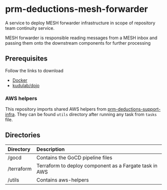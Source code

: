 # prm-deductions-mesh-forwarder
A service to deploy MESH forwarder infrastructure in scope of repository team continuity service.

MESH forwarder is responsible reading messages from a MESH inbox and passing them onto the downstream components for further processing

## Prerequisites

Follow the links to download
- [Docker](https://docs.docker.com/install/)
- [kudulab/dojo](https://github.com/kudulab/dojo#installation)


### AWS helpers

This repository imports shared AWS helpers from [prm-deductions-support-infra](https://github.com/nhsconnect/prm-deductions-support-infra/).
They can be found `utils` directory after running any task from `tasks` file.


## Directories

| Directory         | Description                                             |
| :---------------- | :------------------------------------------------------ |
| /gocd             | Contains the GoCD pipeline files                        |
| /terraform        | Terraform to deploy component as a Fargate task in AWS  |
| /utils            | Contains aws-helpers                                    |

